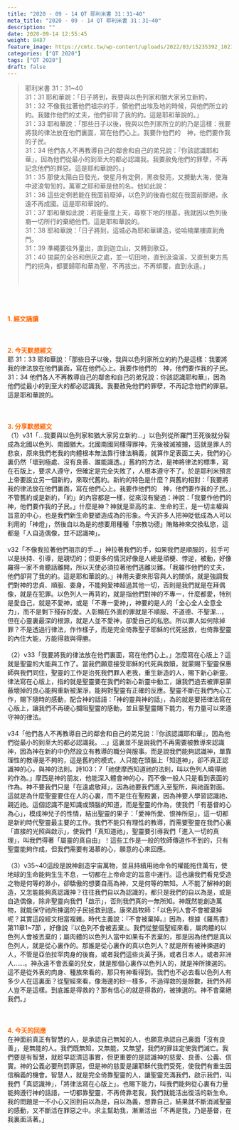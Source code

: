 ```yaml
---
title: "2020 - 09 - 14 QT 耶利米書 31：31~40"
meta_title: "2020 - 09 - 14 QT 耶利米書 31：31~40"
description: ""
date: 2020-09-14 12:55:45
weight: 8487
feature_image: https://cmtc.tw/wp-content/uploads/2022/03/15235392_10211799862337740_180693556567566654_o-1.webp
categories: ["QT 2020"]
tags: ["QT 2020"]
draft: false
---
```


<blockquote>耶利米書 31：31~40<br />
31：31 耶和華說：「日子將到，我要與以色列家和猶大家另立新約，<br />
31：32 不像我拉著他們祖宗的手，領他們出埃及地的時候，與他們所立的約。我雖作他們的丈夫，他們卻背了我的約。這是耶和華說的。」<br />
31：33 耶和華說：「那些日子以後，我與以色列家所立的約乃是這樣：我要將我的律法放在他們裏面，寫在他們心上。我要作他們的　神，他們要作我的子民。<br />
31：34 他們各人不再教導自己的鄰舍和自己的弟兄說：『你該認識耶和華』，因為他們從最小的到至大的都必認識我。我要赦免他們的罪孽，不再記念他們的罪惡。這是耶和華說的。」<br />
31：35 那使太陽白日發光，使星月有定例，黑夜發亮，又攪動大海，使海中波浪匉訇的，萬軍之耶和華是他的名。他如此說：<br />
31：36 這些定例若能在我面前廢掉，以色列的後裔也就在我面前斷絕，永遠不再成國。這是耶和華說的。<br />
31：37 耶和華如此說：若能量度上天，尋察下地的根基，我就因以色列後裔一切所行的棄絕他們。這是耶和華說的。<br />
31：38 耶和華說：「日子將到，這城必為耶和華建造，從哈楠業樓直到角門。<br />
31：39 準繩要往外量出，直到迦立山，又轉到歌亞。<br />
31：40 拋屍的全谷和倒灰之處，並一切田地，直到汲淪溪，又直到東方馬門的拐角，都要歸耶和華為聖，不再拔出，不再傾覆，直到永遠。」<br />
<br />
&nbsp;</blockquote><br />
&nbsp;<br />
<br />
<span style="color: #ff6600;"><strong>1. </strong><strong>經文誦讀</strong></span><br />
<br />
<span style="color: #ff6600;"><strong> </strong></span><br />
<br />
<span style="color: #ff6600;"><strong>2. 今天默想</strong><strong>經文<br />
</strong></span>耶 31：33 耶和華說：「那些日子以後，我與以色列家所立的約乃是這樣：我要將我的律法放在他們裏面，寫在他們心上。我要作他們的　神，他們要作我的子民。<br />
31：34 他們各人不再教導自己的鄰舍和自己的弟兄說：你該認識耶和華』，因為他們從最小的到至大的都必認識我。我要赦免他們的罪孽，不再記念他們的罪惡。這是耶和華說的。<br />
<br />
&nbsp;<br />
<br />
<span style="color: #ff6600;"><strong>3. 分享默想經文<br />
</strong></span>（1）v31「…我要與以色列家和猶大家另立新約…」以色列從所羅門王死後就分裂成為北國以色列、南國猶大。北國南國同樣得罪神，先後被滅被擄，這就是罪人的悲哀，原來我們老我的肉體根本無法靠行律法稱義，就算作足表面工夫，我們的心裏仍然「壞到極處、沒有良善、誰能識透。」舊約的方法，是神將律法的標準，寫在石版上，要求人遵守，但確定是完全失敗了，人根本遵守不了。於是耶利米預言上帝要設立另一個新約，來取代舊約。新約的特色是什麼？與舊約相對：「我要將我的律法放在他們裏面，寫在他們心上。我要作他們的　神，他們要作我的子民。」不管舊約或是新約，「約」的內容都是一樣，從來沒有變過：神說：「我要作他們的　神，他們要作我的子民。」什麼是神？神就是至高的主、生命的王，是一切主權與旨意的中心，也是我們新生命要塑造成為的形象。今天許多人把神貶低成為人可以利用的「神燈」，然後自以為是的想要用種種「宗教功德」賄賂神來交換私慾，這都是「人自造偶像，並不認識神」。<br />
<br />
v32「不像我拉著他們祖宗的手…」神拉著我們的手，如果我們是順服的，拉手可以是扶持、引導，是親切的；但更多的情況好像是人總是頑梗、悖逆，被動，好像羅得一家不肯聽話離開，所以天使必須拉著他們逃離災難。「我雖作他們的丈夫，他們卻背了我的約。這是耶和華說的。」神用夫妻來形容與人的關係，就是強調我們對神的忠貞、順服、委身，不能夠愛神超過其他一切，否則是我們就是在拜偶像，就是在犯罪。以色列人一再背約，就是指他們對神的不專一，什麼都愛，特別是愛自己，就是不愛神，或是「不專一愛神」，神要的是人的「全心全人全意全力」，而不是剩下殘存的愛。人彰顯在外面的罪就是不順服、不道德、不聖潔…，但在心靈裏最深的根源，就是人並不愛神，卻愛自己的私慾。所以罪人如何除掉罪？不是透過行律法，作作樣子，而是完全倚靠聖子耶穌的代死拯救，也倚靠聖靈的內住大能，方能得救與得勝。<br />
<br />
（2）v33「我要將我的律法放在他們裏面，寫在他們心上。」怎麼寫在心版上？這就是聖靈的大能與工作了。當我們願意接受耶穌的代死與救贖，就蒙賜下聖靈保惠師與我們同住，聖靈的工作是治死我們罪人老我，重生新造的人，賜下新心新靈。律法寫在心版上，指的就是聖靈要在我們的新心新靈中動工，讓我們過去被罪惡蒙蔽壞掉的良心能夠重新被潔淨，能夠對聖靈有正確的反應。聖靈不斷在我們內心工作，賜下隨時的感動，配合神的話語：「神的靈與神的話」，為的就是要把律法寫在心版上，讓我們不再硬心攔阻聖靈的感動，並且蒙聖靈賜下能力，有力量可以來遵守神的律法。<br />
<br />
v34「他們各人不再教導自己的鄰舍和自己的弟兄說：『你該認識耶和華』，因為他們從最小的到至大的都必認識我。…」這裏並不是說我們不再需要被教導來認識神，因為神在新約中仍然設立有教導的職分與服事。而是說我們能夠認識神，單靠理性的教導是不夠的，這是舊約的模式，人只能在頭腦上「知道神」，卻不真正認識神的心，與神的法則。詩103：7「祂使摩西知道祂的法則，叫以色列人曉得祂的作為。」摩西是神的朋友，他能深入體會神的心，而不像一般人只是看到表面的作為。神不要我們只是「在遠處敬拜」，因為祂要我們進入至聖所，與祂面對面。這就是為什麼聖靈要住在人的心裏，而不是住在聖殿裏，因為神要人學習認識祂、親近祂。這個認識不是知識或頭腦的知道，而是聖靈的作為，使我們「有基督的心為心」，模成神兒子的性情，結出聖靈的果子：「愛神所愛、恨神所惡」，這一切都是新約時代聖靈最主要的工作。我們不能只有理性的教導，而需要聖靈在我們心裏「直接的光照與啟示」，使我們「真知道祂」，聖靈要引導我們「進入一切的真理」，叫我們得著「屬靈的真自由」！這些工作是一般的牧師傳道作不到的，只有聖靈能夠作成，但我們需要有渴慕的心，願意的心來回應。<br />
<br />
（3）v35~40這段是說神創造宇宙萬物，並且持續用祂命令的權能拖住萬有，使地球的生命能夠生生不息，一切都在上帝命定的旨意中運行。這也讓我們看見受造之物是何等的渺小，卻驕傲的想要自高為神，又是何等的無知。人不能了解神的創造，又怎能能夠真認識神？往往我們自以為認識的，都只是我們的自以為是，或是自造偶像，除非聖靈向我們「啟示」，否則我們真的一無所知。神既然能創造萬物，就能保守祂所揀選的子民拯救到底。康來昌牧師：「以色列人會不會被棄掉呢？其實這段經文相當複雜。時代主義說：『不會被棄掉。』因為，根據《羅馬書》第11章1~7節 ，好像說『以色列不會被丟棄』。我們從整個聖經來看，屬肉體的以色列人會被丟棄的；屬肉體的以色列人當中如果有不丟棄的，那是因為他們是真以色列人，就是從心裏作的。那誰是從心裏作的真以色列人？就是所有被神揀選的人，不管是亞伯拉罕肉身的後裔，或者我們這些炎黃子孫，或者日本人，或者非洲人……。神永遠不會丟棄的兒女，就是那個心裏作以色列人的，就是神所揀選的。這不是從外表的肉身、種族來看的，那只有神看得到。我們也不必去看以色列人有多少人在這裏面？從聖經來看，像海邊的砂一樣多，不過得救的是餘數，我們外邦人豈不是這樣。到底誰是得救的？那有信心的就是得救的，被揀選的。神不會棄絕我們。」<br />
<br />
&nbsp;<br />
<br />
<span style="color: #ff6600;"><strong>4. 今天的回應<br />
</strong></span>在神面前真正有智慧的人，是承認自己無知的人，也願意承認自己裏面「沒有良善」，是無能的人。我們既無知，又無能，又無望，我們的罪註定使我們滅亡。我們要是有智慧，就趁早認清這事實，但更重要的是認識神的慈愛、良善、公義、信實。神的公義必要刑罰罪惡，但是神的慈愛是讓耶穌代我們受死，使我們有重生因信稱義的機會。智慧人，就是完全倚靠聖靈的人，讓聖靈充滿我們，啟示我們，叫我們「真認識神」，「將律法寫在心版上」。也賜下能力，叫我們能夠從心裏有力量能夠遵行神的話語，一切都靠聖靈，不再倚靠老我，我們就能活出復活的新生命。我的問題是一不小心又回到自以為是，自以為義，想靠自己，結果就不斷消滅聖靈的感動，又不斷活在罪惡之中。求主幫助我，漸漸活出「不再是我，乃是基督，在我裏面活著。」<br />
<br />
&nbsp;
        